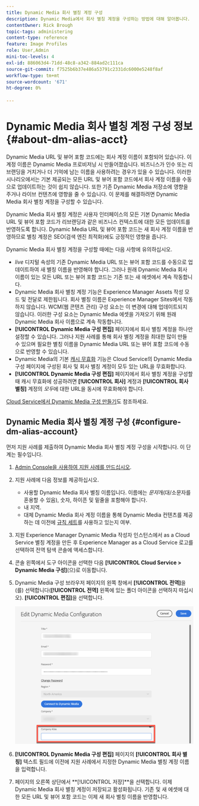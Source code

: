 ```yaml
---
title: Dynamic Media 회사 별칭 계정 구성
description: Dynamic Media에서 회사 별칭 계정을 구성하는 방법에 대해 알아봅니다.
contentOwner: Rick Brough
topic-tags: administering
content-type: reference
feature: Image Profiles
role: User,Admin
mini-toc-levels: 4
exl-id: 886063d4-71dd-48c8-a342-884ad2c111ca
source-git-commit: f7525b6b37e486a53791c2331dc6000e5248f8af
workflow-type: tm+mt
source-wordcount: '671'
ht-degree: 0%

---
```


# Dynamic Media 회사 별칭 계정 구성 정보 {#about-dm-alias-acct}

<!-- hide: yes
hidefromtoc: yes -->

<!-- >[!NOTE]
>
>This feature to create a Dynamic Media company alias account is in the Prerelease Channel for January 2022. See [Prerelease Channel documentation](https://experienceleague.adobe.com/docs/experience-manager-cloud-service/content/release-notes/prerelease.html?lang=en#enable-prerelease) for information on how to enable the feature for your environment. The feature is generally available in the February 2022 release. -->

Dynamic Media URL 및 뷰어 포함 코드에는 회사 계정 이름이 포함되어 있습니다. 이 계정 이름은 Dynamic Media 프로비저닝 시 만들어졌습니다. 비즈니스가 인수 또는 리브랜딩을 거치거나 더 기억에 남는 이름을 사용하려는 경우가 있을 수 있습니다. 이러한 시나리오에서는 기본 제공되는 모든 URL 및 뷰어 포함 코드에서 회사 계정 이름을 수동으로 업데이트하는 것이 쉽지 않습니다. 또한 기존 Dynamic Media 저장소에 영향을 주거나 라이브 컨텐츠에 영향을 줄 수 있습니다. 이 문제를 해결하려면 Dynamic Media 회사 별칭 계정을 구성할 수 있습니다.

Dynamic Media 회사 별칭 계정은 사용자 인터페이스의 모든 기본 Dynamic Media URL 및 뷰어 포함 코드가 리브랜딩과 같은 비즈니스 컨텍스트에 대한 모든 업데이트를 반영하도록 합니다. Dynamic Media URL 및 뷰어 포함 코드는 새 회사 계정 이름을 반영하므로 별칭 계정은 SEO(검색 엔진 최적화)에도 긍정적인 영향을 줍니다.

Dynamic Media 회사 별칭 계정을 구성할 때에는 다음 사항에 유의하십시오.

* *live* 디지털 속성의 기존 Dynamic Media URL 또는 뷰어 포함 코드를 수동으로 업데이트하여 새 별칭 이름을 반영해야 합니다. 그러나 원래 Dynamic Media 회사 이름이 있는 모든 URL 또는 뷰어 포함 코드는 기존 또는 새 에셋에서 계속 작동합니다.
* Dynamic Media 회사 별칭 계정 기능은 Experience Manager Assets 작성 모드 및 전달로 제한됩니다. 회사 별칭 이름은 Experience Manager Sites에서 작동하지 않습니다. WCM(웹 콘텐츠 관리) 구성 요소는 이 변경에 대해 업데이트되지 않습니다. 이러한 구성 요소는 Dynamic Media 에셋을 가져오기 위해 원래 Dynamic Media 회사 이름으로 계속 작동합니다.
* **[!UICONTROL Dynamic Media 구성 편집]** 페이지에서 회사 별칭 계정을 하나만 설정할 수 있습니다. 그러나 지원 사례를 통해 회사 별칭 계정을 최대한 많이 만들 수 있으며 필요한 별칭 이름을 Dynamic Media URL 또는 뷰어 포함 코드에 수동으로 반영할 수 있습니다.
* Dynamic Media의 기본 [캐시 무효화](/help/assets/dynamic-media/invalidate-cdn-cache-dynamic-media.md) 기능은 Cloud Service의 Dynamic Media 구성 페이지에 구성된 회사 및 회사 별칭 계정이 모두 있는 URL을 무효화합니다.
* **[!UICONTROL Dynamic Media 구성 편집]** 페이지에서 회사 별칭 계정을 구성할 때 캐시 무효화에 성공하려면 **[!UICONTROL 회사]** 계정과 **[!UICONTROL 회사 별칭]** 계정의 *모두*&#x200B;에 대한 URL을 동시에 무효화해야 합니다.

[Cloud Service에서 Dynamic Media 구성 만들기](/help/assets/dynamic-media/config-dm.md#configuring-dynamic-media-cloud-services)도 참조하세요.

## Dynamic Media 회사 별칭 계정 구성 {#configure-dm-alias-account}

먼저 지원 사례를 제출하여 Dynamic Media 회사 별칭 계정 구성을 시작합니다. 이 단계는 필수입니다.

1. [Admin Console을 사용하여 지원 사례를 만드십시오](https://helpx.adobe.com/kr/enterprise/using/support-for-experience-cloud.html).
1. 지원 사례에 다음 정보를 제공하십시오.

   * 사용할 Dynamic Media 회사 별칭 이름입니다. 이름에는 *문자*&#x200B;개(대/소문자를 혼용할 수 있음), 숫자, 하이픈 및 밑줄을 포함해야 합니다.
   * 내 지역.
   * 대체 Dynamic Media 회사 계정 이름을 통해 Dynamic Media 컨텐츠를 제공하는 데 이전에 [규칙 세트](/help/assets/dynamic-media/using-rulesets-to-transform-urls.md)를 사용하고 있는지 여부.

1. 지원 Experience Manager Dynamic Media 작성자 인스턴스에서 as a Cloud Service 별칭 계정을 만든 후 Experience Manager as a Cloud Service 로고를 선택하여 전역 탐색 콘솔에 액세스합니다.
1. 콘솔 왼쪽에서 도구 아이콘을 선택한 다음 **[!UICONTROL Cloud Service > Dynamic Media 구성]**(으)로 이동합니다.
1. Dynamic Media 구성 브라우저 페이지의 왼쪽 창에서 **[!UICONTROL 전역]**&#x200B;을(를) 선택합니다(**[!UICONTROL 전역]** 왼쪽에 있는 폴더 아이콘을 선택하지 마십시오). **[!UICONTROL 편집]**&#x200B;을 선택합니다.

   ![Dynamic Media 회사 별칭 텍스트 필드](/help/assets/assets-dm/dm-company-alias.png)

1. **[!UICONTROL Dynamic Media 구성 편집]** 페이지의 **[!UICONTROL 회사 별칭]** 텍스트 필드에 이전에 지원 사례에서 지정한 Dynamic Media 별칭 계정 이름을 입력합니다.
1. 페이지의 오른쪽 상단에서 **[!UICONTROL 저장]**을 선택합니다.
이제 Dynamic Media 회사 별칭 계정이 저장되고 활성화됩니다. 기존 및 새 에셋에 대한 모든 URL 및 뷰어 포함 코드는 이제 새 회사 별칭 이름을 반영합니다.